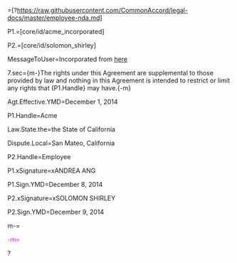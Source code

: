 =[?https://raw.githubusercontent.com/CommonAccord/legal-docs/master/employee-nda.md]  

P1.=[core/id/acme_incorporated]

P2.=[core/id/solomon_shirley]

MessageToUser=Incorporated from <a href="https://raw.githubusercontent.com/CommonAccord/legal-docs/master/employee-nda.md">here</a>

7.sec={m-}The rights under this Agreement are supplemental to those provided by law and nothing in this Agreement is intended to restrict or limit any rights that {P1.Handle} may have.{-m}

Agt.Effective.YMD=December 1, 2014

P1.Handle=Acme

Law.State.the=the State of California

Dispute.Local=San Mateo, California

P2.Handle=Employee

P1.xSignature=xANDREA ANG

P1.Sign.YMD=December  8, 2014

P2.xSignature=xSOLOMON SHIRLEY

P2.Sign.YMD=December  9, 2014

m-=<font color="magenta">

-m=</font>

?